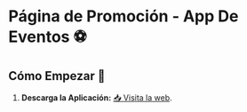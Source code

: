 # Página de Promoción - App De Eventos ⚽

## Cómo Empezar 🚀
1. **Descarga la Aplicación:** [📥 Visita la web](https://multimediaproyecto.netlify.app/).
